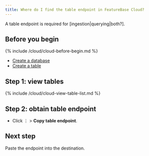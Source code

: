 ```yaml
---
title: Where do I find the table endpoint in FeatureBase Cloud?
---
```


A table endpoint is required for [ingestion|querying|both?].

## Before you begin

{% include /cloud/cloud-before-begin.md %}
* [Create a database](/cloud/cloud-databases/cloud-db-create)
* [Create a table](/cloud/cloud-tables/cloud-table-create)

## Step 1: view tables

{% include /cloud/cloud-view-table-list.md %}

## Step 2: obtain table endpoint

* Click &#8942; > **Copy table endpoint**.

## Next step

Paste the endpoint into the destination.
